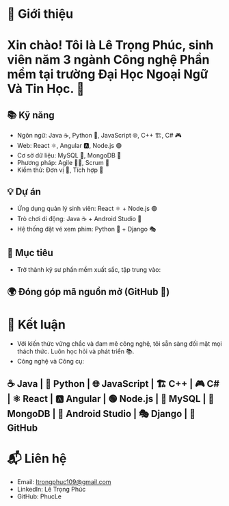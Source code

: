# 👋 Giới thiệu

# Xin chào! Tôi là Lê Trọng Phúc, sinh viên năm 3 ngành Công nghệ Phần mềm tại trường Đại Học Ngoại Ngữ Và Tin Học. 🌟
## 📚 Kỹ năng
- Ngôn ngữ: Java ☕, Python 🐍, JavaScript 🌐, C++ 🏗️, C# 🎮
- Web: React ⚛️, Angular 🅰️, Node.js 🟢
- Cơ sở dữ liệu: MySQL 🐬, MongoDB 🍃
- Phương pháp: Agile 🏃‍♂️, Scrum 🏉
- Kiểm thử: Đơn vị 🔬, Tích hợp 🧩
## 💡 Dự án
- Ứng dụng quản lý sinh viên: React ⚛️ + Node.js 🟢
- Trò chơi di động: Java ☕ + Android Studio 🤖
- Hệ thống đặt vé xem phim: Python 🐍 + Django 🎭
## 🎯 Mục tiêu
- Trở thành kỹ sư phần mềm xuất sắc, tập trung vào:
## 🌍 Đóng góp mã nguồn mở (GitHub 🐙)
# 🌟 Kết luận
- Với kiến thức vững chắc và đam mê công nghệ, tôi sẵn sàng đối mặt mọi thách thức. Luôn học hỏi và phát triển 📚.
- Công nghệ và Công cụ:
## ☕ Java | 🐍 Python | 🌐 JavaScript | 🏗️ C++ | 🎮 C# | ⚛️ React | 🅰️ Angular | 🟢 Node.js | 🐬 MySQL | 🍃 MongoDB | 🤖 Android Studio | 🎭 Django | 🐙 GitHub
# 📬 Liên hệ

- Email: ltrongphuc109@gmail.com
- LinkedIn: Lê Trọng Phúc
- GitHub: PhucLe
